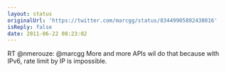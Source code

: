 ```yaml
---
layout: status
originalUrl: 'https://twitter.com/marcgg/status/83449905892438016'
isReply: false
date: 2011-06-22 08:23:02
---
```


RT @nmerouze: @marcgg More and more APIs wil do that because with IPv6, rate limit by IP is impossible.
